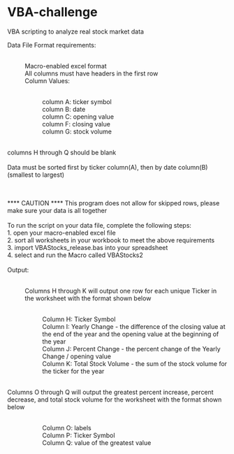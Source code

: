 # VBA-challenge
VBA scripting to analyze real stock market data

Data File Format requirements:
<p style="margin-left: 40px">
<br>	Macro-enabled excel format
<br>	All columns must have headers in the first row
<br>	Column Values:
	<p style="margin-left: 80px">
<br>		column A: ticker symbol 
<br>		column B: date 
<br>		column C: opening value
<br>		column F: closing value
<br>		column G: stock volume
<br>	</p>
<br>	columns H through Q should be blank
<br>
<br> 	Data must be sorted first by ticker column(A), then by date column(B) (smallest to largest)
</p>
<br>
<br>**** CAUTION **** This program does not allow for skipped rows, please make sure your data is all together
<br>
<br>To run the script on your data file, complete the following steps:
<br>1. open your macro-enabled excel file
<br>2. sort all worksheets in your workbook to meet the above requirements
<br>3. import VBAStocks_release.bas into your spreadsheet
<br>4. select and run the Macro called VBAStocks2
<br>
<br>Output:
<p style="margin-left: 40px">
<br>	Columns H through K will output one row for each unique Ticker in the worksheet with the format shown below
	<p style="margin-left: 80px">
<br>		Column H: Ticker Symbol
<br>		Column I: Yearly Change - the difference of the closing value at the end of the year and the opening value at the beginning of the year
<br>		Column J: Percent Change - the percent change of the Yearly Change / opening value
<br>		Column K: Total Stock Volume - the sum of the stock volume for the ticker for the year
	</p>
<br>	Columns O through Q will output the greatest percent increase, percent decrease, and total stock volume for the worksheet with the format shown below
	<p style="margin-left: 80px">
<br>		Column O: labels
<br>		Column P: Ticker Symbol
<br>		Column Q: value of the greatest value
</p></p>